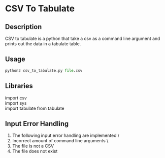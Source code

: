 # CSV To Tabulate



## Description
CSV to tabulate is a python that take a csv as a command line argument and prints out the data in a tabulate table. 



## Usage
```python
python3 csv_to_tabulate.py file.csv
```
## Libraries
import csv \
import sys \
import tabulate from tabulate

## Input Error Handling
1. The following input error handling are implemented \
2. Incorrect amount of command line arguments \
3. The file is not a CSV
4. The file does not exist
